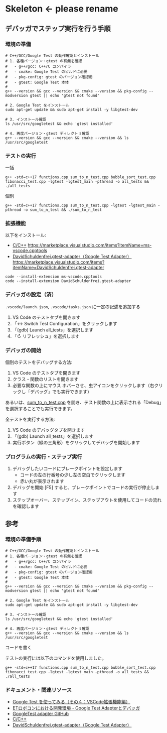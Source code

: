 # Skeleton <- please rename

## デバッガでステップ実行を行う手順

### 環境の準備

```shell
# C++/GCC/Google Test の動作確認とインストール
# 1. 各種バージョン・gtest の有無を確認
#   - g++/gcc: C++/C コンパイラ
#   - cmake: Google Test のビルドに必要
#   - pkg-config: gtest のバージョン確認用
#   - gtest: Google Test 本体
#
g++ --version && gcc --version && cmake --version && pkg-config --modversion gtest || echo 'gtest not found'

# 2. Google Test をインストール
sudo apt-get update && sudo apt-get install -y libgtest-dev

# 3. インストール確認
ls /usr/src/googletest && echo 'gtest installed'

# 4. 再度バージョン・gtest ディレクトリ確認
g++ --version && gcc --version && cmake --version && ls /usr/src/googletest
```

### テストの実行

一括

```shell
g++ -std=c++17 functions.cpp sum_to_n_test.cpp bubble_sort_test.cpp fibonacci_test.cpp -lgtest -lgtest_main -pthread -o all_tests && ./all_tests
```

個別

```shell
g++ -std=c++17 functions.cpp sum_to_n_test.cpp -lgtest -lgtest_main -pthread -o sum_to_n_test && ./sum_to_n_test
```

### 拡張機能

以下をインストール:

- [C/C++](https://marketplace.visualstudio.com/items?itemName=ms-vscode.cpptools) https://marketplace.visualstudio.com/items?itemName=ms-vscode.cpptools
- [DavidSchuldenfrei.gtest-adapter（Google Test Adapter）](https://marketplace.visualstudio.com/items?itemName=DavidSchuldenfrei.gtest-adapter) https://marketplace.visualstudio.com/items?itemName=DavidSchuldenfrei.gtest-adapter

```shell
code --install-extension ms-vscode.cpptools
code --install-extension DavidSchuldenfrei.gtest-adapter
```

### デバッガの設定（済）

`.vscode/launch.json`, `.vscode/tasks.json` に一定の記述を追加する

1. VS Code のテストタブを開きます
2. 「↔ Switch Test Configuration」をクリックします
3. 「(gdb) Launch all_tests」を選択します
4. 「↻ リフレッシュ」を選択します

### デバッガの開始

個別のテストをデバッグする方法:

1. VS Code のテストタブを開きます
2. クラス・関数のリストを開きます
3. 必要な関数の上にマウス ホバーさせ、虫アイコンをクリックします（右クリックし「デバッグ」でも実行できます）

あるいは、[sum_to_n_test.cpp](sum_to_n_test.cpp) を開き、テスト関数の上に表示される「Debug」を選択することでも実行できます。

全テストを実行する方法:

1. VS Code のデバッグタブを開きます
2. 「(gdb) Launch all_tests」を選択します
3. 実行ボタン（緑の三角形）をクリックしてデバッグを開始します

### プログラムの実行・ステップ実行

1. デバッグしたいコードにブレークポイントを設定します
    - コードの左の行番号の少し左の空白でクリックします
    - 赤い丸が表示されます
2. デバッグを開始 [F5] すると、ブレークポイントでコードの実行が停止します
3. ステップオーバー、ステップイン、ステップアウトを使用してコードの流れを確認します

## 参考

### 環境の準備手順

```shell
# C++/GCC/Google Test の動作確認とインストール
# 1. 各種バージョン・gtest の有無を確認
#   - g++/gcc: C++/C コンパイラ
#   - cmake: Google Test のビルドに必要
#   - pkg-config: gtest のバージョン確認用
#   - gtest: Google Test 本体
#
g++ --version && gcc --version && cmake --version && pkg-config --modversion gtest || echo 'gtest not found'

# 2. Google Test をインストール
sudo apt-get update && sudo apt-get install -y libgtest-dev

# 3. インストール確認
ls /usr/src/googletest && echo 'gtest installed'

# 4. 再度バージョン・gtest ディレクトリ確認
g++ --version && gcc --version && cmake --version && ls /usr/src/googletest
```

コードを書く

テストの実行には以下のコマンドを使用しました。

```shell
g++ -std=c++17 functions.cpp sum_to_n_test.cpp bubble_sort_test.cpp fibonacci_test.cpp -lgtest -lgtest_main -pthread -o all_tests && ./all_tests
```

### ドキュメント・関連リソース

- [Google Test を使ってみる（その４：VSCode拡張機能編）](https://developer.mamezou-tech.com/blogs/2022/11/20/google-test-04/)
- [ETロボコンにおける開発環境 - Google Test Adapterとデバッガ](https://zenn.dev/fujiyamaegg/articles/d0879f8a191171)
- [GoogleTest adapter GitHub](https://github.com/DavidSchuldenfrei/gtest-adapter)
- [C/C++](https://marketplace.visualstudio.com/items?itemName=ms-vscode.cpptools)
- [DavidSchuldenfrei.gtest-adapter（Google Test Adapter）](https://marketplace.visualstudio.com/items?itemName=DavidSchuldenfrei.gtest-adapter)
